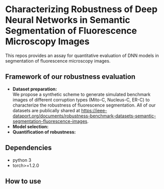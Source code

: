 # Characterizing Robustness of Deep Neural Networks in Semantic Segmentation of Fluorescence Microscopy Images
  This repos provides an assay for quantitative evaluation of DNN models in segmentation of fluorescence microscopy images.
## Framework of our robustness evaluation
- **Dataset preparation:**   
We propose a synthetic scheme to generate simulated benchmark images of different corruption types (Mito-C, Nucleus-C, ER-C) to characterize the robustness of fluorescence segmentation. All of our datasets are publically shared at https://ieee-dataport.org/documents/robustness-benchmark-datasets-semantic-segmentation-fluorescence-images.
- **Model selection:**   
- **Quantification of robustness:**
## Dependencies
  - python 3
  - torch>=1.2.0
## How to use

